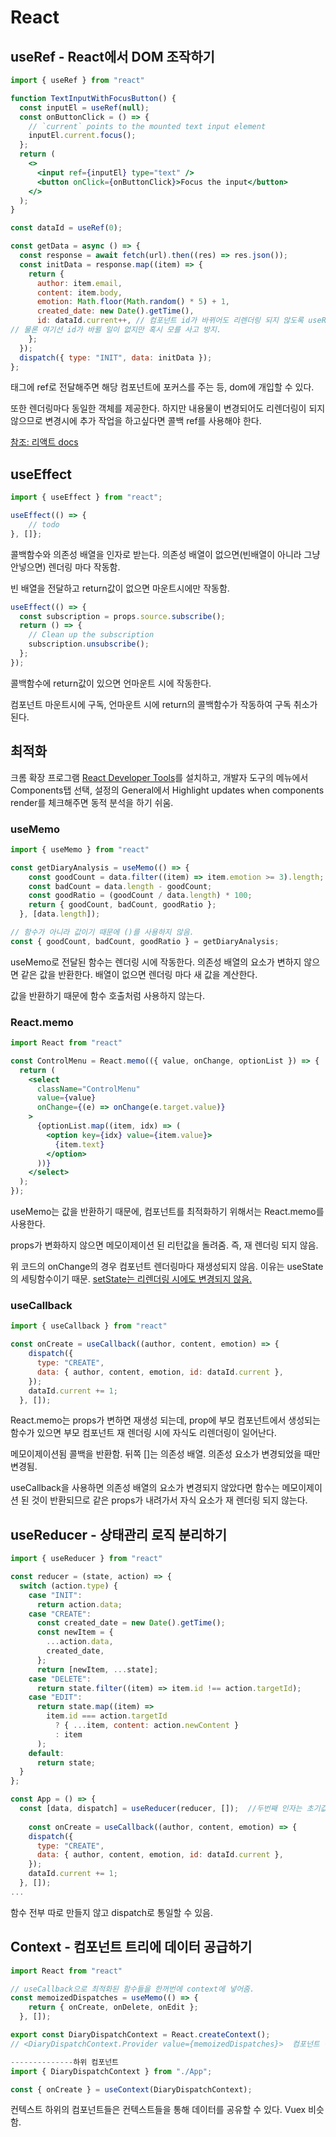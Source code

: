 # React

## useRef - React에서 DOM 조작하기

```jsx
import { useRef } from "react"

function TextInputWithFocusButton() {
  const inputEl = useRef(null);
  const onButtonClick = () => {
    // `current` points to the mounted text input element
    inputEl.current.focus();
  };
  return (
    <>
      <input ref={inputEl} type="text" />
      <button onClick={onButtonClick}>Focus the input</button>
    </>
  );
}

const dataId = useRef(0);

const getData = async () => {
  const response = await fetch(url).then((res) => res.json());
  const initData = response.map((item) => {
    return {
      author: item.email,
      content: item.body,
      emotion: Math.floor(Math.random() * 5) + 1,
      created_date: new Date().getTime(),
      id: dataId.current++, // 컴포넌트 id가 바뀌어도 리렌더링 되지 않도록 useRef사용.
// 물론 여기선 id가 바뀔 일이 없지만 혹시 모를 사고 방지.
    };
  });
  dispatch({ type: "INIT", data: initData });
};
```

태그에 ref로 전달해주면 해당 컴포넌트에 포커스를 주는 등, dom에 개입할 수 있다.

또한 렌더링마다 동일한 객체를 제공한다. 하지만 내용물이 변경되어도 리렌더링이 되지 않으므로 변경시에 추가 작업을 하고싶다면 콜백 ref를 사용해야 한다.

[참조: 리액트 docs](https://ko.legacy.reactjs.org/docs/hooks-reference.html#useref)



## useEffect

```jsx
import { useEffect } from "react";

useEffect(() => {
	// todo
}, []};
```

콜백함수와 의존성 배열을 인자로 받는다. 의존성 배열이 없으면(빈배열이 아니라 그냥 안넣으면) 렌더링 마다 작동함. 

빈 배열을 전달하고 return값이 없으면 마운트시에만 작동함.

```jsx
useEffect(() => {
  const subscription = props.source.subscribe();
  return () => {
    // Clean up the subscription
    subscription.unsubscribe();
  };
});
```

콜백함수에 return값이 있으면 언마운트 시에 작동한다.

컴포넌트 마운트시에 구독, 언마운트 시에 return의 콜백함수가 작동하여 구독 취소가 된다.



## 최적화

크롬 확장 프로그램 [React Developer Tools](https://chrome.google.com/webstore/detail/react-developer-tools/fmkadmapgofadopljbjfkapdkoienihi?hl=ko)를 설치하고, 개발자 도구의 메뉴에서 Components탭 선택, 설정의 General에서 Highlight updates when components render를 체크해주면 동적 분석을 하기 쉬움.

### useMemo

```jsx
import { useMemo } from "react"

const getDiaryAnalysis = useMemo(() => {
    const goodCount = data.filter((item) => item.emotion >= 3).length;
    const badCount = data.length - goodCount;
    const goodRatio = (goodCount / data.length) * 100;
    return { goodCount, badCount, goodRatio };
  }, [data.length]);

// 함수가 아니라 값이기 때문에 ()를 사용하지 않음.
const { goodCount, badCount, goodRatio } = getDiaryAnalysis;
```

useMemo로 전달된 함수는 렌더링 시에 작동한다. 의존성 배열의 요소가 변하지 않으면 같은 값을 반환한다. 배열이 없으면 렌더링 마다 새 값을 계산한다.

값을 반환하기 때문에 함수 호출처럼 사용하지 않는다.

### React.memo

```jsx
import React from "react"

const ControlMenu = React.memo(({ value, onChange, optionList }) => {
  return (
    <select
      className="ControlMenu"
      value={value}
      onChange={(e) => onChange(e.target.value)}
    >
      {optionList.map((item, idx) => (
        <option key={idx} value={item.value}>
          {item.text}
        </option>
      ))}
    </select>
  );
});
```

useMemo는 값을 반환하기 때문에, 컴포넌트를 최적화하기 위해서는 React.memo를 사용한다.

props가 변화하지 않으면 메모이제이션 된 리턴값을 돌려줌. 즉, 재 렌더링 되지 않음.

위 코드의 onChange의 경우 컴포넌트 렌더링마다 재생성되지 않음. 이유는 useState의 세팅함수이기 때문. [setState는 리렌더링 시에도 변경되지 않음.](https://ko.legacy.reactjs.org/docs/hooks-reference.html#usestate)

### useCallback

```jsx
import { useCallback } from "react"

const onCreate = useCallback((author, content, emotion) => {
    dispatch({
      type: "CREATE",
      data: { author, content, emotion, id: dataId.current },
    });
    dataId.current += 1;
  }, []);
```

React.memo는 props가 변하면 재생성 되는데, prop에 부모 컴포넌트에서 생성되는 함수가 있으면 부모 컴포넌트 재 렌더링 시에 자식도 리렌더링이 일어난다.

메모이제이션됨 콜백을 반환함. 뒤쪽 []는 의존성 배열. 의존성 요소가 변경되었을 때만 변경됨. 

useCallback을 사용하면 의존성 배열의 요소가 변경되지 않았다면 함수는 메모이제이션 된 것이 반환되므로 같은 props가 내려가서 자식 요소가 재 렌더링 되지 않는다.



## useReducer - 상태관리 로직 분리하기

```jsx
import { useReducer } from "react"

const reducer = (state, action) => {
  switch (action.type) {
    case "INIT":
      return action.data;
    case "CREATE":
      const created_date = new Date().getTime();
      const newItem = {
        ...action.data,
        created_date,
      };
      return [newItem, ...state];
    case "DELETE":
      return state.filter((item) => item.id !== action.targetId);
    case "EDIT":
      return state.map((item) =>
        item.id === action.targetId
          ? { ...item, content: action.newContent }
          : item
      );
    default:
      return state;
  }
};

const App = () => {
  const [data, dispatch] = useReducer(reducer, []);  //두번째 인자는 초기값
	
	const onCreate = useCallback((author, content, emotion) => {
    dispatch({
      type: "CREATE",
      data: { author, content, emotion, id: dataId.current },
    });
    dataId.current += 1;
  }, []);
...
```

함수 전부 따로 만들지 않고 dispatch로 통일할 수 있음.



## Context - 컴포넌트 트리에 데이터 공급하기

```jsx
import React from "react"

// useCallback으로 최적화된 함수들을 한꺼번에 context에 넣어줌.
const memoizedDispatches = useMemo(() => {
    return { onCreate, onDelete, onEdit };
  }, []);

export const DiaryDispatchContext = React.createContext();
// <DiaryDispatchContext.Provider value={memoizedDispatches}>  컴포넌트 감싸서 리턴

--------------하위 컴포넌트
import { DiaryDispatchContext } from "./App";

const { onCreate } = useContext(DiaryDispatchContext);

```

컨텍스트 하위의 컴포넌트들은 컨텍스트들을 통해 데이터를 공유할 수 있다. Vuex 비슷함.
